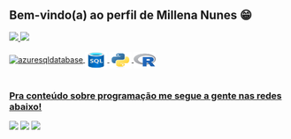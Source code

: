 ## Bem-vindo(a) ao perfil de Millena Nunes 😁

 <div>
   <a href="https://github.com/millenanunes">
   <img height="180em" src="https://github-readme-stats.vercel.app/api?username=millenanunes&show_icons=true&theme=cobalt&include_all_commits=true&count_private=true"/>
   <img height="180em" src="https://github-readme-stats.vercel.app/api/top-langs/?username=millenanunes&layout=compact&langs_count=6&theme=tokyonight"/>
</div>
    
<div style="display: inline_block"><br>
  <img align="center" alt="azuresqldatabase" height="30" width="40" src="https://cdn.jsdelivr.net/gh/devicons/devicon@latest/icons/java/java-original.svg">
  <img align="center" alt="azuresqldatabase" height="30" width="40" src="https://raw.githubusercontent.com/devicons/devicon/master/icons/azuresqldatabase/azuresqldatabase-original.svg">
  <img align="center" alt="python" height="30" width="40" src="https://raw.githubusercontent.com/devicons/devicon/master/icons/python/python-original.svg">
  <img align="center" alt="r" height="30" width="40" src="https://raw.githubusercontent.com/devicons/devicon/master/icons/r/r-original.svg">
</div>
 
<br>
 
### Pra conteúdo sobre programação me segue a gente nas redes abaixo!
 
<div> 
  <a href="https://instagram.com/isidromillena" target="_blank"><img src="https://img.shields.io/badge/-Instagram-%23E4405F?style=for-the-badge&logo=instagram&logoColor=white" target="_blank"></a>
  <a href = "millena:millenanunes2@gmail.com"><img src="https://img.shields.io/badge/-Gmail-%23333?style=for-the-badge&logo=gmail&logoColor=white" target="_blank"></a>
  <a href="[[https://www.linkedin.com/in/ricardohdias](https://www.linkedin.com/in/millenanunesd/)](https://www.linkedin.com/in/millenanunesd/)" target="_blank"><img src="https://img.shields.io/badge/-LinkedIn-%230077B5?style=for-the-badge&logo=linkedin&logoColor=white" target="_blank"></a>
</div>
